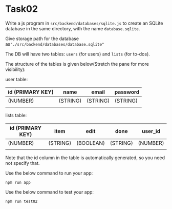 # Task02


Write a js program in `src/backend/databases/sqlite.js` to create an SQLite database in the same directory, with the name `database.sqlite`.

 Give storage path for the database as`"./src/backend/databases/database.sqlite"`

The DB will have two tables: `users` (for users) and `lists` (for to-dos).

The structure of the tables is given below(Stretch the pane for more visibility):

user table:


| id (PRIMARY KEY) | name     | email    | password |
| ---------------- | -------- | -------- | -------- |
| (NUMBER)         | (STRING) | (STRING) | (STRING) |
|                  |          |          |          |


lists table:

| id (PRIMARY KEY) | item     | edit      | done     | user_id  |
| ---------------- | -------- | --------- | -------- | -------- |
| (NUMBER)         | (STRING) | (BOOLEAN) | (STRING) | (NUMBER) |
|                  |          |           |          |          |

Note that the id column in the table is automatically generated, so you need not specify that.

Use the below command to run your app:

```
npm run app
```

Use the below command to test your app:

```
npm run test02
```